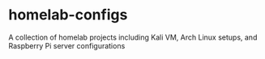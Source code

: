 # homelab-configs
A collection of homelab projects including Kali VM, Arch Linux setups, and Raspberry Pi server configurations
